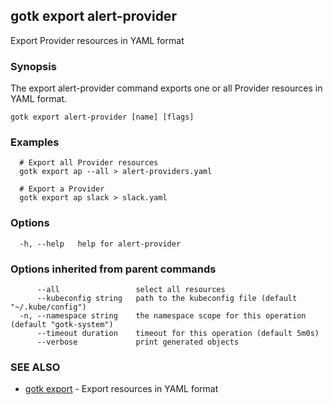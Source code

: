 ## gotk export alert-provider

Export Provider resources in YAML format

### Synopsis

The export alert-provider command exports one or all Provider resources in YAML format.

```
gotk export alert-provider [name] [flags]
```

### Examples

```
  # Export all Provider resources
  gotk export ap --all > alert-providers.yaml

  # Export a Provider
  gotk export ap slack > slack.yaml

```

### Options

```
  -h, --help   help for alert-provider
```

### Options inherited from parent commands

```
      --all                 select all resources
      --kubeconfig string   path to the kubeconfig file (default "~/.kube/config")
  -n, --namespace string    the namespace scope for this operation (default "gotk-system")
      --timeout duration    timeout for this operation (default 5m0s)
      --verbose             print generated objects
```

### SEE ALSO

* [gotk export](gotk_export.md)	 - Export resources in YAML format

